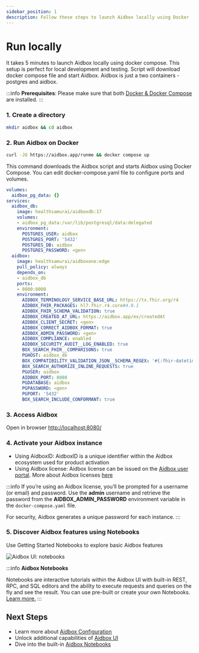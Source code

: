 ```yaml
---
sidebar_position: 1
description: Follow these steps to launch Aidbox locally using Docker
---
```


# Run locally

It takes 5 minutes to launch Aidbox locally using docker compose.
This setup is perfect for local development and testing.
Script will download docker compose file and start Aidbox.
Aidbox is just a two containers - postgres and aidbox.

:::info
**Prerequisites**: Please make sure that both [Docker & Docker Compose](https://docs.docker.com/engine/install/) are installed.
:::

### 1. Create a directory

```sh
mkdir aidbox && cd aidbox
```

### 2. **Run Aidbox on Docker**

```bash
curl -JO https://aidbox.app/runme && docker compose up
```

This command downloads the Aidbox script and starts Aidbox using Docker Compose.
You can edit docker-compose.yaml file to configure ports and volumes.

```yaml
volumes:
  aidbox_pg_data: {}
services:
  aidbox_db:
    image: healthsamurai/aidboxdb:17
    volumes:
    - aidbox_pg_data:/var/lib/postgresql/data:delegated
    environment:
      POSTGRES_USER: aidbox
      POSTGRES_PORT: '5432'
      POSTGRES_DB: aidbox
      POSTGRES_PASSWORD: <gen>
  aidbox:
    image: healthsamurai/aidboxone:edge
    pull_policy: always
    depends_on:
    - aidbox_db
    ports:
    - 8080:8080
    environment:
      AIDBOX_TERMINOLOGY_SERVICE_BASE_URL: https://tx.fhir.org/r4
      AIDBOX_FHIR_PACKAGES: hl7.fhir.r4.core#4.0.1
      AIDBOX_FHIR_SCHEMA_VALIDATION: true
      AIDBOX_CREATED_AT_URL: https://aidbox.app/ex/createdAt
      AIDBOX_CLIENT_SECRET: <gen>
      AIDBOX_CORRECT_AIDBOX_FORMAT: true
      AIDBOX_ADMIN_PASSWORD: <gen>
      AIDBOX_COMPLIANCE: enabled
      AIDBOX_SECURITY_AUDIT__LOG_ENABLED: true
      BOX_SEARCH_FHIR__COMPARISONS: true
      PGHOST: aidbox_db
      BOX_COMPATIBILITY_VALIDATION_JSON__SCHEMA_REGEX: '#{:fhir-datetime}'
      BOX_SEARCH_AUTHORIZE_INLINE_REQUESTS: true
      PGUSER: aidbox
      AIDBOX_PORT: 8080
      PGDATABASE: aidbox
      PGPASSWORD: <gen>
      PGPORT: '5432'
      BOX_SEARCH_INCLUDE_CONFORMANT: true


```

### 3. Access Aidbox

Open in browser [http://localhost:8080/](http://localhost:8080)

### 4. Activate your Aidbox instance

* Using AidboxID:
  AidboxID is a unique identifier within the Aidbox ecosystem used for product activation
* Using Aidbox license:
  Aidbox license can be issued on the [Aidbox user portal](https://aidbox.app/). More about Aidbox licenses [here](../../overview/aidbox-user-portal/licenses.md)


:::info
If you’re using an Aidbox license, you’ll be prompted for a username (or email) and password.
Use the **admin** username and retrieve the password 
from the **AIDBOX\_ADMIN\_PASSWORD** environment variable in the `docker-compose.yaml` file.

For security, Aidbox generates a unique password for each instance.
:::

### 5. **Discover Aidbox features using Notebooks**

Use Getting Started Notebooks to explore basic Aidbox features

![Aidbox UI: notebooks](notebooks.avif)

:::info
**Aidbox Notebooks**

Notebooks are interactive tutorials within the Aidbox UI with built-in REST, RPC, and SQL editors and the ability to execute requests and queries on the fly and see the result. You can use pre-built or create your own Notebooks. [Learn more.](../../overview/aidbox-ui/notebooks.md)
:::

## Next Steps

* Learn more about [Aidbox Configuration](../../aidbox-configuration/aidbox-zen-lang-project/)
* Unlock additional capabilities of [Aidbox UI](../../overview/aidbox-ui/)
* Dive into the built-in [Aidbox Notebooks](../../overview/aidbox-ui/notebooks.md)


